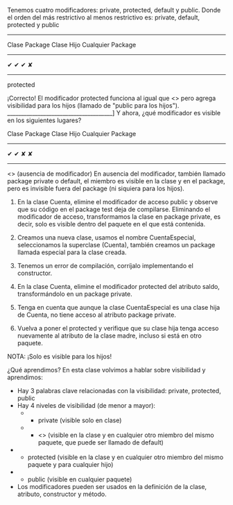 
Tenemos cuatro modificadores: private, protected, default y public. Donde el orden del más restrictivo al menos restrictivo es: private, default, protected y public

_________________________________________
Clase	Package	Clase Hijo	Cualquier Package
__________________________________________
✔    	✔       	✔         	✘
________________________________________________
protected

¡Correcto! El modificador protected funciona al igual que <<package private>> pero agrega visibilidad para los hijos (llamado de "public para los hijos").
______________________________________]
Y ahora, ¿qué modificador es visible en los siguientes lugares?

Clase	Package	Clase Hijo	Cualquier Package
_____________________________________
✔	✔	✘	✘
______________________________________
<<package private>> (ausencia de modificador)
En ausencia del modificador, también llamado package private o default, el miembro es visible en la clase y en el package, pero es invisible fuera del package (ni siquiera para los hijos).

1) En la clase Cuenta, elimine el modificador de acceso public y observe que su código en el package test deja de compilarse. Eliminando el modificador de acceso, transformamos la clase en package private, es decir, solo es visible dentro del paquete en el que está contenida.

2) Creamos una nueva clase, usamos el nombre CuentaEspecial, seleccionamos la superclase (Cuenta), también creamos un package llamada especial para la clase creada.

3) Tenemos un error de compilación, corríjalo implementando el constructor.

4) En la clase Cuenta, elimine el modificador protected del atributo saldo, transformándolo en un package private.

5) Tenga en cuenta que aunque la clase CuentaEspecial es una clase hija de Cuenta, no tiene acceso al atributo package private.

6) Vuelva a poner el protected y verifique que su clase hija tenga acceso nuevamente al atributo de la clase madre, incluso si está en otro paquete.

NOTA: ¡Solo es visible para los hijos!

¿Qué aprendimos?
En esta clase volvimos a hablar sobre visibilidad y aprendimos:

+ Hay 3 palabras clave relacionadas con la visibilidad: private, protected, public
+ Hay 4 niveles de visibilidad (de menor a mayor):
  + + private (visible solo en clase)
  + + <<package private>> (visible en la clase y en cualquier otro miembro del mismo paquete, que puede ser llamado de default)
+ + protected (visible en la clase y en cualquier otro miembro del mismo paquete y para cualquier hijo)
+ + public (visible en cualquier paquete)
+ Los modificadores pueden ser usados en la definición de la clase, atributo, constructor y método.

